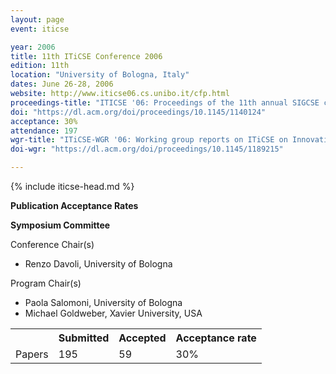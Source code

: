 ```yaml
---
layout: page
event: iticse

year: 2006
title: 11th ITiCSE Conference 2006
edition: 11th
location: "University of Bologna, Italy"
dates: June 26-28, 2006
website: http://www.iticse06.cs.unibo.it/cfp.html
proceedings-title: "ITICSE '06: Proceedings of the 11th annual SIGCSE conference on Innovation and technology in computer science education"  
doi: "https://dl.acm.org/doi/proceedings/10.1145/1140124"
acceptance: 30%
attendance: 197
wgr-title: "ITiCSE-WGR '06: Working group reports on ITiCSE on Innovation and technology in computer science education"
doi-wgr: "https://dl.acm.org/doi/proceedings/10.1145/1189215"

---
```


{% include iticse-head.md %}

**Publication Acceptance Rates**

 <table class="table table-hover table-sm"><tbody><tr><th> </th>
<th>Submitted</th>
<th>Accepted</th>
<th>Acceptance rate</th>
</tr><tr><td>Papers</td>
<td>195</td>
<td>59</td>
<td>30%</td>

**Symposium Committee**

Conference Chair(s)

-   Renzo Davoli, University of Bologna

Program Chair(s)

-   Paola Salomoni, University of Bologna
-   Michael Goldweber, Xavier University, USA
